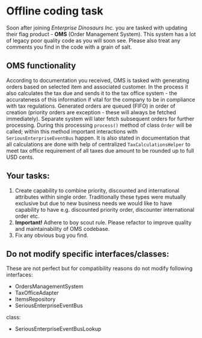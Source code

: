 Offline coding task
===================================

Soon after joining *Enterprise Dinosaurs Inc.* you are tasked with updating their flag product - **OMS** (Order Management System).
This system has a lot of legacy poor quality code as you will soon see. Please also treat any comments you find in the code
with a grain of salt.

## OMS functionality

According to documentation you received, OMS is tasked with generating orders based on selected item and associated customer.
In the process it also calculates the tax due and sends it to the tax office system - the accurateness of this information
if vital for the company to be in compliance with tax regulations. Generated orders are queued (FIFO) in order of creation
(priority orders are exception - these will always be fetched immediately). Separate system will later fetch subsequent
orders for further processing. During this processing `process()` method of class `Order` will be called;
within this method important interactions with `SeriousEnterpriseEventBus` happen.
It is also stated in documentation that all calculations are done with help of centralized `TaxCalculationsHelper` to meet
tax office requirement of all taxes due amount to be rounded up to full USD cents.

## Your tasks:

1. Create capability to combine priority, discounted and international attributes within single order.
Traditionally these types were mutually exclusive but due to new business needs we would like to have capability to
have e.g. discounted priority order, discounter international order etc.
2. **Important!** Adhere to boy scout rule. Please refactor to improve quality and maintainability of OMS codebase.
3. Fix any obvious bug you find.


## Do not modify specific interfaces/classes:

These are not perfect but for compatibility reasons do not modify following interfaces:

+ OrdersManagementSystem
+ TaxOfficeAdapter
+ ItemsRepository
+ SeriousEnterpriseEventBus

class:
+ SeriousEnterpriseEventBusLookup
